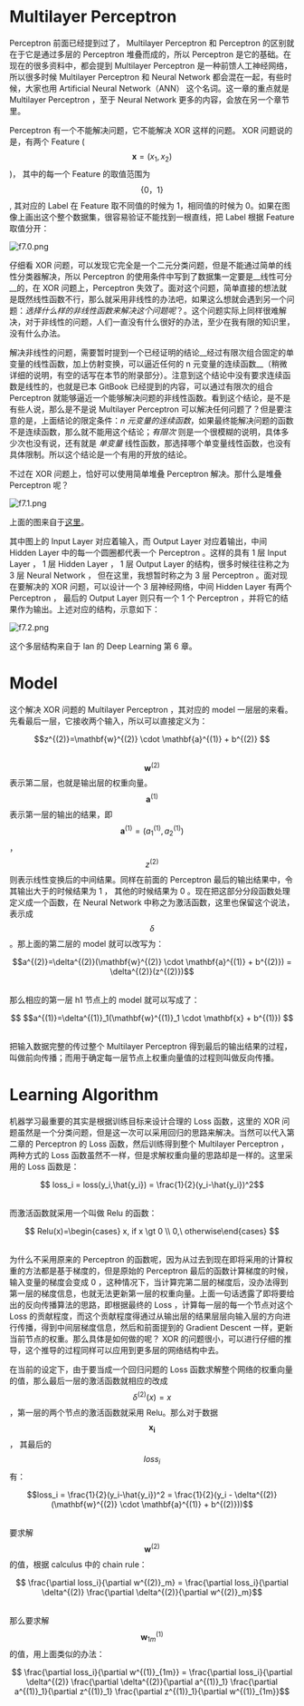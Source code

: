 # Multilayer Perceptron

Perceptron 前面已经提到过了， Multilayer Perceptron 和 Perceptron 的区别就在于它是通过多层的 Perceptron 堆叠而成的，所以 Perceptron 是它的基础。在现在的很多资料中，都会提到 Multilayer Perceptron 是一种前馈人工神经网络，所以很多时候 Multilayer Perceptron 和 Neural Network 都会混在一起，有些时候，大家也用 Artificial Neural Network（ANN） 这个名词。这一章的重点就是 Multilayer Perceptron ，至于 Neural Network 更多的内容，会放在另一个章节里。

Perceptron 有一个不能解决问题，它不能解决 XOR 这样的问题。 XOR 问题说的是，有两个 Feature ($$\mathbf{x} =(x_1,x_2)$$)， 其中的每一个 Feature 的取值范围为 $$\{0，1\}$$ , 其对应的 Label 在 Feature 取不同值的时候为 1，相同值的时候为 0。如果在图像上画出这个整个数据集，很容易验证不能找到一根直线，把 Label 根据 Feature 取值分开：

![f7.0.png](assets/f7.0.png)

仔细看 XOR 问题，可以发现它完全是一个二元分类问题，但是不能通过简单的线性分类器解决，所以 Perceptron 的使用条件中写到了数据集一定要是__线性可分__的，在 XOR 问题上，Perceptron 失效了。面对这个问题，简单直接的想法就是既然线性函数不行，那么就采用非线性的办法吧，如果这么想就会遇到另一个问题：_选择什么样的非线性函数来解决这个问题呢_？。这个问题实际上同样很难解决，对于非线性的问题，人们一直没有什么很好的办法，至少在我有限的知识里，没有什么办法。

解决非线性的问题，需要暂时提到一个已经证明的结论__经过有限次组合固定的单变量的线性函数，加上仿射变换，可以逼近任何的 n 元变量的连续函数__（稍微详细的说明，有空的话写在本节的附录部分）。注意到这个结论中没有要求连续函数是线性的，也就是已本 GitBook 已经提到的内容，可以通过有限次的组合 Perceptron 就能够逼近一个能够解决问题的非线性函数。看到这个结论，是不是有些人说，那么是不是说 Multilayer Perceptron 可以解决任何问题了？但是要注意的是，上面结论的限定条件：_n 元变量的连续函数_，如果最终能解决问题的函数不是连续函数，那么就不能用这个结论；_有限次_ 则是一个很模糊的说明，具体多少次也没有说，还有就是 _单变量_ 线性函数，那选择哪个单变量线性函数，也没有具体限制。所以这个结论是一个有用的开放的结论。

不过在 XOR 问题上，恰好可以使用简单堆叠 Perceptron 解决。那什么是堆叠 Perceptron 呢？

![f7.1.png](assets/f7.1.png)

上面的图来自于[这里](http://deeplearning.net/tutorial/mlp.html)。

其中图上的 Input Layer 对应着输入，而 Output Layer 对应着输出，中间 Hidden Layer 中的每一个圆圈都代表一个 Perceptron 。这样的具有 1 层 Input Layer ， 1 层 Hidden Layer ， 1 层 Output Layer 的结构，很多时候往往称之为 3 层 Neural Network ， 但在这里，我想暂时称之为 3 层 Perceptron 。面对现在要解决的 XOR 问题，可以设计一个 3 层神经网络，中间 Hidden Layer 有两个 Perceptron ， 最后的 Output Layer 则只有一个 1 个 Perceptron ，并将它的结果作为输出。上述对应的结构，示意如下：

![f7.2.png](assets/f7.2.png)

这个多层结构来自于 Ian 的 Deep Learning 第 6 章。

# Model

这个解决 XOR 问题的 Multilayer Perceptron ，其对应的 model 一层层的来看。先看最后一层，它接收两个输入，所以可以直接定义为：

<center> $$z^{(2)}=\mathbf{w}^{(2)} \cdot \mathbf{a}^{(1)} + b^{(2)} $$ </center><br/>

$$\mathbf{w}^{(2)}$$ 表示第二层，也就是输出层的权重向量。$$\mathbf{a}^{(1)}$$ 表示第一层的输出的结果，即 $$\mathbf{a}^{(1)} = (a^{(1)}_1,a^{(1)}_2 )$$，$$z^{(2)}$$ 则表示线性变换后的中间结果。同样在前面的 Perceptron 最后的输出结果中，令其输出大于的时候结果为 1 ， 其他的时候结果为 0 。现在把这部分分段函数处理定义成一个函数，在 Neural Network 中称之为激活函数，这里也保留这个说法，表示成 $$\delta$$ 。那上面的第二层的 model 就可以改写为：

<center> $$a^{(2)}=\delta^{(2)}(\mathbf{w}^{(2)} \cdot \mathbf{a}^{(1)} + b^{(2)}) = \delta^{(2)}(z^{(2)})$$ </center><br/>

那么相应的第一层 h1 节点上的 model 就可以写成了：

<center>$$  $$a^{(1)}=\delta^{(1)}_1(\mathbf{w}^{(1)}_1 \cdot \mathbf{x} + b^{(1)}) $$ </center><br/>

把输入数据完整的传过整个 Multilayer Perceptron 得到最后的输出结果的过程，叫做前向传播；而用于确定每一层节点上权重向量值的过程则叫做反向传播。

# Learning Algorithm

机器学习最重要的其实是根据训练目标来设计合理的 Loss 函数，这里的 XOR 问题虽然是一个分类问题，但是这一次可以采用回归的思路来解决。当然可以代入第二章的 Perceptron 的 Loss 函数，然后训练得到整个 Multilayer Perceptron ， 两种方式的 Loss 函数虽然不一样，但是求解权重向量的思路却是一样的。这里采用的 Loss 函数是：

<center>$$ loss_i = loss(y_i,\hat{y_i}) = \frac{1}{2}(y_i-\hat{y_i})^2$$</center><br/>

而激活函数就采用一个叫做 Relu 的函数：

<center>$$ Relu(x)=\begin{cases} x, if x \gt 0 \\ 0,\ otherwise\end{cases} $$</center><br/>

为什么不采用原来的 Perceptron 的函数呢，因为从过去到现在即将采用的计算权重的方法都是基于梯度的，但是原始的 Perceptron 最后的函数计算梯度的时候，输入变量的梯度会变成 0 ，这种情况下，当计算完第二层的梯度后，没办法得到第一层的梯度信息，也就无法更新第一层的权重向量。上面一句话透露了即将要给出的反向传播算法的思路，即根据最终的 Loss ，计算每一层的每一个节点对这个 Loss 的贡献程度，而这个贡献程度得通过从输出层的结果层层向输入层的方向进行传播，得到中间层梯度信息，然后和前面提到的 Gradient Descent 一样，更新当前节点的权重。那么具体是如何做的呢？ XOR 的问题很小，可以进行仔细的推导，这个推导的过程同样可以应用到更多层的网络结构中去。

在当前的设定下，由于要当成一个回归问题的 Loss 函数求解整个网络的权重向量的值，那么最后一层的激活函数就相应的改成 $$\delta^{(2)}(x) = x$$ ，第一层的两个节点的激活函数就采用 Relu。那么对于数据 $$\mathbf{x_i}$$ ， 其最后的 $$loss_i$$ 有：

<center>$$loss_i = \frac{1}{2}(y_i-\hat{y_i})^2 = \frac{1}{2}(y_i - \delta^{(2)}(\mathbf{w}^{(2)} \cdot \mathbf{a}^{(1)} + b^{(2)}))$$</center><br/>

要求解 $$\mathbf{w}^{(2)}$$ 的值，根据 calculus 中的 chain rule：

<center>$$ \frac{\partial loss_i}{\partial w^{(2)}_m} = \frac{\partial loss_i}{\partial \delta^{(2)} \frac{\partial \delta^{(2)}{\partial w^{(2)}_m}$$</center><br/>

那么要求解 $$\mathbf{w}^{(1)}_{1m}$$ 的值，用上面类似的办法：

<center>$$ \frac{\partial loss_i}{\partial w^{(1)}_{1m}} = \frac{\partial loss_i}{\partial \delta^{(2)} \frac{\partial \delta^{(2)}{\partial a^{(1)}_1} \frac{\partial a^{(1)}_1}{\partial z^{(1)}_1} \frac{\partial z^{(1)}_1}{\partial w^{(1)}_{1m}}$$</center><br/>
